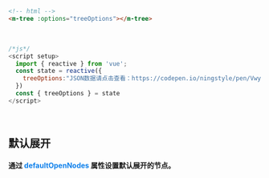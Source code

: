 <br/>

```html
<!-- html -->
<m-tree :options="treeOptions"></m-tree>
```
<br/>

```javascript
/*js*/
<script setup>
  import { reactive } from 'vue';
  const state = reactive({
    treeOptions:"JSON数据请点击查看：https://codepen.io/ningstyle/pen/Vwyadzp"
  })
  const { treeOptions } = state
</script>
```
<br/>

## 默认展开
#### 通过 <font color=#0e80eb>**defaultOpenNodes**</font> 属性设置默认展开的节点。
<br/>